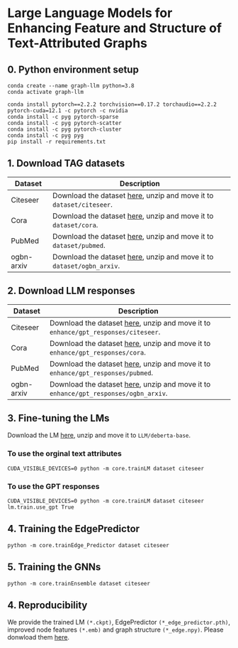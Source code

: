 # Large Language Models for Enhancing Feature and Structure of Text-Attributed Graphs

## 0. Python environment setup 
```
conda create --name graph-llm python=3.8
conda activate graph-llm

conda install pytorch==2.2.2 torchvision==0.17.2 torchaudio==2.2.2 pytorch-cuda=12.1 -c pytorch -c nvidia
conda install -c pyg pytorch-sparse
conda install -c pyg pytorch-scatter
conda install -c pyg pytorch-cluster
conda install -c pyg pyg
pip install -r requirements.txt
```


## 1. Download TAG datasets
| Dataset | Description |
| ----- |  ---- |
|Citeseer| Download the dataset [here](https://drive.google.com/drive/folders/1eEolZRVIRjgJhxKujauLO26REB3FcmPd?usp=sharing), unzip and move it to `dataset/citeseer`.|
|Cora| Download the dataset [here](https://drive.google.com/drive/folders/1PCQyFUADUikqcgvF3LMVTfDUvJ57dqIY?usp=sharing), unzip and move it to `dataset/cora`.|
|PubMed| Download the dataset [here](https://drive.google.com/drive/folders/1Fo6WPrGRtYo9JdoMBQIQYzPU252n5CDS?usp=sharing), unzip and move it to `dataset/pubmed`.|
| ogbn-arxiv  | Download the dataset [here](https://drive.google.com/drive/folders/1U1De8nabia2Frfu1otqMO4aiv1EEJuH4?usp=sharing), unzip and move it to `dataset/ogbn_arxiv`.|
## 2. Download LLM responses
| Dataset | Description |
| ----- |  ---- |
|Citeseer| Download the dataset [here](https://drive.google.com/drive/folders/1qoU3W3d_nG-i23m_O0W0A95qlwOLETKr?usp=sharing), unzip and move it to `enhance/gpt_responses/citeseer`.|
|Cora| Download the dataset [here](https://drive.google.com/drive/folders/1ZV4aMYQ_PwP2D7fOWTRTZ4KekNJSnFO5?usp=sharing), unzip and move it to `enhance/gpt_responses/cora`.|
|PubMed | Download the dataset [here](https://drive.google.com/drive/folders/1LXKcCmkhEKMUmbnSXIkZxsYkaZ9F7lPN?usp=sharing), unzip and move it to `enhance/gpt_responses/pubmed`.|
| ogbn-arxiv  | Download the dataset [here](https://drive.google.com/drive/folders/19d9sjCyGlC8Ia4RRWUfQEEyL4LI04roj?usp=sharing), unzip and move it to `enhance/gpt_responses/ogbn_arxiv`.|

## 3. Fine-tuning the LMs
Download the LM [here](https://drive.google.com/drive/folders/1BwM7d8k-dxuWQJ-WJbCnLflK2ogmh3LZ?usp=sharing), unzip and move it to `LLM/deberta-base`.
### To use the orginal text attributes
```
CUDA_VISIBLE_DEVICES=0 python -m core.trainLM dataset citeseer
```
### To use the GPT responses
```
CUDA_VISIBLE_DEVICES=0 python -m core.trainLM dataset citeseer lm.train.use_gpt True
```
## 4. Training the EdgePredictor
```
python -m core.trainEdge_Predictor dataset citeseer
```
## 5. Training the GNNs
```
python -m core.trainEnsemble dataset citeseer 
```

## 4. Reproducibility

We provide the trained LM `(*.ckpt)`, EdgePredictor `(*_edge_predictor.pth)`, improved node features `(*.emb)` and graph structure `(*_edge.npy)`. Please donwload them [here](https://drive.google.com/drive/folders/1OdD0203mp9PO7NvuiqWki9Klk5nIzDP8?usp=sharing). 
